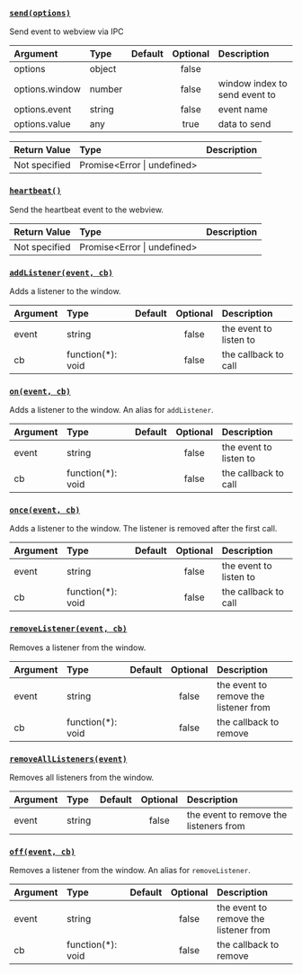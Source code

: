 
### [`send(options)`](https://github.com/socketsupply/socket/blob/master/npm\packages\@socketsupply\socket-node\index.js#L168)

Send event to webview via IPC

| Argument | Type | Default | Optional | Description |
| :---     | :--- | :---:   | :---:    | :---        |
| options | object |  | false |  |
| options.window | number |  | false | window index to send event to |
| options.event | string |  | false | event name |
| options.value | any |  | true | data to send |


| Return Value | Type | Description |
| :---         | :--- | :---        |
| Not specified | Promise<Error \| undefined> |  |


### [`heartbeat()`](https://github.com/socketsupply/socket/blob/master/npm\packages\@socketsupply\socket-node\index.js#L198)

Send the heartbeat event to the webview.

| Return Value | Type | Description |
| :---         | :--- | :---        |
| Not specified | Promise<Error \| undefined> |  |


### [`addListener(event, cb)`](https://github.com/socketsupply/socket/blob/master/npm\packages\@socketsupply\socket-node\index.js#L209)

Adds a listener to the window.

| Argument | Type | Default | Optional | Description |
| :---     | :--- | :---:   | :---:    | :---        |
| event | string |  | false | the event to listen to |
| cb | function(*): void |  | false | the callback to call |


### [`on(event, cb)`](https://github.com/socketsupply/socket/blob/master/npm\packages\@socketsupply\socket-node\index.js#L220)

Adds a listener to the window. An alias for `addListener`.

| Argument | Type | Default | Optional | Description |
| :---     | :--- | :---:   | :---:    | :---        |
| event | string |  | false | the event to listen to |
| cb | function(*): void |  | false | the callback to call |


### [`once(event, cb)`](https://github.com/socketsupply/socket/blob/master/npm\packages\@socketsupply\socket-node\index.js#L230)

Adds a listener to the window. The listener is removed after the first call.

| Argument | Type | Default | Optional | Description |
| :---     | :--- | :---:   | :---:    | :---        |
| event | string |  | false | the event to listen to |
| cb | function(*): void |  | false | the callback to call |


### [`removeListener(event, cb)`](https://github.com/socketsupply/socket/blob/master/npm\packages\@socketsupply\socket-node\index.js#L240)

Removes a listener from the window.

| Argument | Type | Default | Optional | Description |
| :---     | :--- | :---:   | :---:    | :---        |
| event | string |  | false | the event to remove the listener from |
| cb | function(*): void |  | false | the callback to remove |


### [`removeAllListeners(event)`](https://github.com/socketsupply/socket/blob/master/npm\packages\@socketsupply\socket-node\index.js#L249)

Removes all listeners from the window.

| Argument | Type | Default | Optional | Description |
| :---     | :--- | :---:   | :---:    | :---        |
| event | string |  | false | the event to remove the listeners from |


### [`off(event, cb)`](https://github.com/socketsupply/socket/blob/master/npm\packages\@socketsupply\socket-node\index.js#L260)

Removes a listener from the window. An alias for `removeListener`.

| Argument | Type | Default | Optional | Description |
| :---     | :--- | :---:   | :---:    | :---        |
| event | string |  | false | the event to remove the listener from |
| cb | function(*): void |  | false | the callback to remove |

